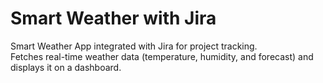 # Smart Weather with Jira

Smart Weather App integrated with Jira for project tracking.  
Fetches real-time weather data (temperature, humidity, and forecast) and displays it on a dashboard.
